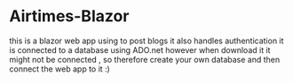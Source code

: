 # Airtimes-Blazor
this is a blazor web app using to post blogs it also handles authentication
it is connected to a database using ADO.net 
however when download it it might not be connected , so therefore create your own database and then connect the web app to it 
:)
